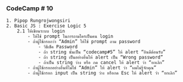 ### CodeCamp # 10
    1. Pipop Rungrojwongsiri
    2. Basic JS : Exercise Logic 5
        2.1 ให้เขียนระบบ login
            - ให้ใช้ prompt ในการถามใครเป็นคน login
            - ถ้าผู้ใช้กรอกว่า “Admin” ให้ใช้ prompt ถาม password
                - วิธีเช็ค Password
                - ถ้า string นั้นเป็น “codecamp#5” ให้ alert “ยินดีต้อนรับ”
                - ถ้า string เป็นอย่างอื่นให้ alert เป็น “Wrong password”
                - ถ้าเป็น string ว่าง หรือ กด cancel ให้ alert ว่า “ยกเลิก”
            - ถ้าผู้ใช้กรอกอย่างอื่นที่ไม่ใช่ “Admin” ให้ alert ว่า “ผมไม่รู้จักคุณ”
            - ถ้าผู้ใช้กรอก input เป็น string ว่าง หรือกด Esc ให้ alert ว่า “ยกเลิก”

